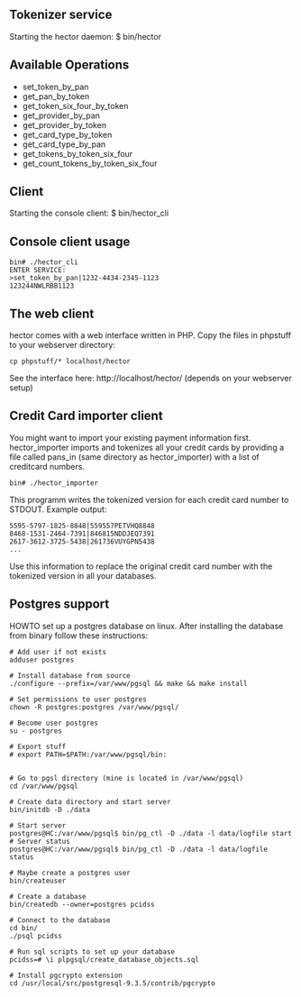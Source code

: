 Tokenizer service
-----------------
Starting the hector daemon:
    $ bin/hector


Available Operations
--------
- set_token_by_pan
- get_pan_by_token
- get_token_six_four_by_token
- get_provider_by_pan
- get_provider_by_token
- get_card_type_by_token
- get_card_type_by_pan
- get_tokens_by_token_six_four
- get_count_tokens_by_token_six_four


Client
------
Starting the console client:
    $ bin/hector_cli


Console client usage
--------------------
    bin# ./hector_cli 
    ENTER SERVICE:
    >set_token_by_pan|1232-4434-2345-1123
    123244NWLRBB1123    


The web client
--------------
hector comes with a web interface written in PHP. Copy the files in phpstuff to your webserver directory:

    cp phpstuff/* localhost/hector

See the interface here: http://localhost/hector/ (depends on your webserver setup)


Credit Card importer client
---------------------------
You might want to import your existing payment information first. 
hector_importer imports and tokenizes all your credit cards by providing a file called pans_in (same directory as hector_importer) with a list of creditcard numbers. 

    bin# ./hector_importer 

This programm writes the tokenized version for each credit card number to STDOUT.
Example output:

	5595-5797-1825-8848|559557PETVHQ8848
	8468-1531-2464-7391|846815NDDJEQ7391
	2617-3612-3725-5438|261736VUYGPN5438
	...

Use this information to replace the original credit card number with the tokenized version in all your databases.


Postgres support
----------------
HOWTO set up a postgres database on linux. After installing the database from binary follow these instructions:

    # Add user if not exists
    adduser postgres
	
    # Install database from source
    ./configure --prefix=/var/www/pgsql && make && make install

    # Set permissions to user postgres
    chown -R postgres:postgres /var/www/pgsql/

    # Become user postgres
    su - postgres

    # Export stuff
    # export PATH=$PATH:/var/www/pgsql/bin:


    # Go to pgsl directory (mine is located in /var/www/pgsql)
    cd /var/www/pgsql

    # Create data directory and start server
    bin/initdb -D ./data

    # Start server
    postgres@HC:/var/www/pgsql$ bin/pg_ctl -D ./data -l data/logfile start
    # Server status
    postgres@HC:/var/www/pgsql$ bin/pg_ctl -D ./data -l data/logfile status

    # Maybe create a postgres user
    bin/createuser 

    # Create a database
    bin/createdb --owner=postgres pcidss

    # Connect to the database
    cd bin/
    ./psql pcidss

    # Run sql scripts to set up your database
    pcidss=# \i plpgsql/create_database_objects.sql 

    # Install pgcrypto extension
    cd /usr/local/src/postgresql-9.3.5/contrib/pgcrypto
